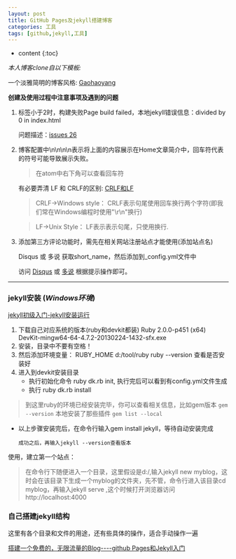 ```yaml
---
layout: post
title: GitHub Pages及jekyll搭建博客
categories: 工具
tags: [github,jekyll,工具]
---
```


* content
{:toc}

*本人博客clone自以下模板:*

一个淡雅简明的博客风格: [Gaohaoyang](https://github.com/Gaohaoyang/gaohaoyang.github.io.git)




**创建及使用过程中注意事项及遇到的问题**

1. 标签小于2时，构建失败Page build failed，本地jekyll错误信息：divided by 0 in index.html

    问题描述：[issues 26](https://github.com/Gaohaoyang/gaohaoyang.github.io/issues/26)

2. 博客配置中\n\n\n\n表示将上面的内容展示在Home文章简介中，回车符代表的符号可能导致展示失败。

    > 在atom中右下角可以查看回车符

    有必要弄清 LF 和 CRLF的区别: [CRLF和LF](http://blog.csdn.net/samdy1990/article/details/24314957)

    > CRLF->Windows style：
    CRLF表示句尾使用回车换行两个字符(即我们常在Windows编程时使用"\r\n"换行)

    > LF->Unix Style：
    LF表示表示句尾，只使用换行.

3. 添加第三方评论功能时，需先在相关网站注册站点才能使用(添加站点名)

    Disqus 或 多说 获取short_name，然后添加到_config.yml文件中

    访问 [Disqus](https://disqus.com/) 或 [多说](http://duoshuo.com/) 根据提示操作即可。

---

### jekyll安装 (*Windows环境*)

[jekyll初级入门-jekyll安装运行](http://www.thxopen.com/jekyll/2014/04/25/i-and-jekyll.html)

1. 下载自己对应系统的版本(ruby和devkit都装)
    Ruby 2.0.0-p451 (x64)
    DevKit-mingw64-64-4.7.2-20130224-1432-sfx.exe
2. 安装，目录中不要有空格！
3. 然后添加环境变量：
    RUBY_HOME   d:/tool/ruby
    ruby --version 查看是否安装好
4. 进入到devkit安装目录
    - 执行初始化命令 ruby dk.rb init, 执行完后可以看到有config.yml文件生成
    - 执行 ruby dk.rb install

> 到这里ruby的环境已经安装完毕，你可以查看相关信息，比如gem版本
    `gem --version`
> 本地安装了那些插件
    `gem list --local`

* 以上步骤安装完后，在命令行输入gem install jekyll，等待自动安装完成

    `成功之后，再输入jekyll --version查看版本`

 使用，建立第一个站点：

 > 在命令行下随便进入一个目录，这里假设是d:/,输入jekyll new myblog，这时会在该目录下生成一个myblog的文件夹，先不管，命令行进入该目录cd myblog，再输入jekyll serve ,这个时候打开浏览器访问http://localhost:4000

### 自己搭建jekyll结构

这里有各个目录和文件的用途，还有些具体的操作，适合手动操作一遍

[搭建一个免费的，无限流量的Blog----github Pages和Jekyll入门](http://www.ruanyifeng.com/blog/2012/08/blogging_with_jekyll.html)
